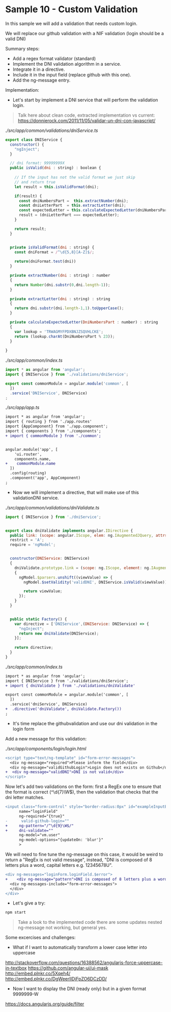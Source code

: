 # Sample 10 - Custom Validation

In this sample we will add a validation that needs custom login.

We will replace our github validation with a NIF validation (login
should be a valid DNI)

Summary steps:

- Add a regex format validator (standard)
- Implement the DNI validation algorithm in a service.
- Integrate it in a directive.
- Include it in the input field (replace github with this one).
- Add the ng-message entry.

Implementation:

- Let's start by implement a DNI service that will perform the validation login.

> Talk here about clean code, extracted implementation vs current: https://donnierock.com/2011/11/05/validar-un-dni-con-javascript/

_./src/app/common/validations/dniService.ts_

```javascript
export class DNIService {  
  constructor() {
    "ngInject";    
  }

  // dni format: 99999999X  
  public isValid(dni : string) : boolean {         
    
    // If the input has not the valid format we just skip
    // and return true
    let result = this.isValidFormat(dni);

    if(result) {
      const dniNumbersPart =  this.extractNumber(dni);
      const dniLetterPart  = this.extractLetter(dni);
      const expectedLetter = this.calculateExpectedLetter(dniNumbersPart);
      result = (dniLetterPart === expectedLetter);    
    }

    return result;
  }


  private isValidFormat(dni : string) {
    const dniFormat = /^\d{5,8}[A-Z]$/;    
    
    return(dniFormat.test(dni))     
  }

  private extractNumber(dni : string) : number
  {
    return Number(dni.substr(0,dni.length-1));
  }

  private extractLetter(dni : string) : string
  {
    return dni.substr(dni.length-1,1).toUpperCase();
  }

  private calculateExpectedLetter(DniNumbersPart : number) : string
  {
    var lookup = 'TRWAGMYFPDXBNJZSQVHLCKE';        
    return (lookup.charAt(DniNumbersPart % 23));
  }
  
}
```

_./src/app/common/index.ts_

```javascript
import * as angular from 'angular';
import { DNIService } from './validations/dniService';

export const commonModule = angular.module('common', [
  ])
  .service('DNIService', DNIService)  
;
```
_./src/app/app.ts_

```diff
import * as angular from 'angular';
import { routing } from './app.routes'
import {AppComponent} from './app.component';
import { components } from './components';
+ import { commonModule } from './common';


angular.module('app', [
    'ui.router',    
    components.name,
+    commonModule.name
  ])
  .config(routing)
  .component('app', AppComponent)
;
```

- Now we will implement a directive, that will make use of this validationDNI service.

_./src/app/common/validations/dniValidate.ts_

```javascript
import { DNIService } from './dniService';


export class dniValidate implements angular.IDirective {
  public link: (scope: angular.IScope, elem: ng.IAugmentedJQuery, attrs: angular.IAttributes, ngModel: angular.INgModelController) => void;
  restrict = 'A';
  require = 'ngModel';


  constructor(DNIService: DNIService)
  {
    dniValidate.prototype.link = (scope: ng.IScope, element: ng.IAugmentedJQuery, attrs: ng.IAttributes, ngModel: angular.INgModelController) =>
    {
      ngModel.$parsers.unshift((viewValue) => {
        ngModel.$setValidity('validDNI', DNIService.isValid(viewValue));

        return viewValue;
      });
    }
  }


  public static Factory() {
    var directive = ['DNIService',(DNIService: DNIService) => {
      "ngInject";
      return new dniValidate(DNIService);
    }];
    
    return directive;
  }
}
```

_./src/app/common/index.ts_

```diff
import * as angular from 'angular';
import { DNIService } from './validations/dniService';
+ import { dniValidate } from './validations/dniValidate'

export const commonModule = angular.module('common', [
  ])
  .service('dniService', DNIService)  
+  .directive('dniValidate', dniValidate.Factory())
;
```

- It's time replace the githubvalidation and use our dni validation in the login form

Add a new message for this validation:

_./src/app/components/login/login.html_

```diff
<script type="text/ng-template" id="form-error-messages">
  <div ng-message="required">Please inform the field</div>
  <div ng-message="validGithubLogin">Login does not exists on Github</div>
+  <div ng-message="validDNI">DNI is not valid</div>
</script>
```

Now let's add two validations on the form: first a RegEx one to ensure that the format is 
correct (^\d{7}\W$), then the validation that checks that the dni letter matches.

```diff
<input class="form-control" style="border-radius:0px" id="exampleInputEmail1" placeholder="Enter email"
      name="loginField"    
      ng-required="{true}"                                       
-      valid-github-login=""
+     ng-pattern="/^\d{9}\W$/"
+     dni-validate=""
      ng-model="vm.user"
      ng-model-options="{updateOn: 'blur'}"
      >
```

We will need to fine tune the ng-message on this case, it would be weird to return a 
"RegEx is not valid message", instead, "DNI is composed of 8 letters plus a word, capital 
letters e.g. 12345678U".

```diff
<div ng-messages="loginForm.loginField.$error">  
+    <div ng-message="pattern">DNI is composed of 8 letters plus a word, capital letters e.g. 12345678U</div> 
  <div ng-messages-include="form-error-messages">
  </div>
</div>                                     
```
- Let's give a try:

```bash
npm start
```

> Take a look to the implemented code there are some updates nested ng-message not
working, but general yes.

Some excercises and challenges:

- What if I want to automatically transform a lower case letter into uppercase

http://stackoverflow.com/questions/16388562/angularjs-force-uppercase-in-textbox
https://github.com/angular-ui/ui-mask
http://embed.plnkr.co/5Xqeh4/
http://embed.plnkr.co/DgWeerIlDjFpZO6DCzDD/

- Now I want to display the DNI (ready only) but in a given format 9999999-W

https://docs.angularjs.org/guide/filter



